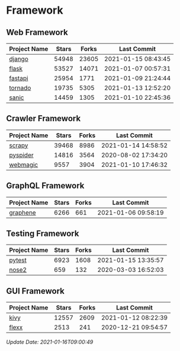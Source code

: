 # Framework

## Web Framework
| Project Name | Stars | Forks | Last Commit |
| ------------ | ----- | ----- | ----------- |
| [django](https://github.com/django/django) | 54948 | 23605 | 2021-01-15 08:43:45 |
| [flask](https://github.com/pallets/flask) | 53527 | 14071 | 2021-01-07 00:57:31 |
| [fastapi](https://github.com/tiangolo/fastapi) | 25954 | 1771 | 2021-01-09 21:24:44 |
| [tornado](https://github.com/tornadoweb/tornado) | 19735 | 5305 | 2021-01-13 12:52:20 |
| [sanic](https://github.com/sanic-org/sanic) | 14459 | 1305 | 2021-01-10 22:45:36 |

## Crawler Framework
| Project Name | Stars | Forks | Last Commit |
| ------------ | ----- | ----- | ----------- |
| [scrapy](https://github.com/scrapy/scrapy) | 39468 | 8986 | 2021-01-14 14:58:52 |
| [pyspider](https://github.com/binux/pyspider) | 14816 | 3564 | 2020-08-02 17:34:20 |
| [webmagic](https://github.com/code4craft/webmagic) | 9557 | 3904 | 2021-01-10 17:46:32 |

## GraphQL Framework
| Project Name | Stars | Forks | Last Commit |
| ------------ | ----- | ----- | ----------- |
| [graphene](https://github.com/graphql-python/graphene) | 6266 | 661 | 2021-01-06 09:58:19 |

## Testing Framework
| Project Name | Stars | Forks | Last Commit |
| ------------ | ----- | ----- | ----------- |
| [pytest](https://github.com/pytest-dev/pytest) | 6923 | 1608 | 2021-01-15 13:35:57 |
| [nose2](https://github.com/nose-devs/nose2) | 659 | 132 | 2020-03-03 16:52:03 |

## GUI Framework
| Project Name | Stars | Forks | Last Commit |
| ------------ | ----- | ----- | ----------- |
| [kivy](https://github.com/kivy/kivy) | 12557 | 2609 | 2021-01-12 08:22:39 |
| [flexx](https://github.com/flexxui/flexx) | 2513 | 241 | 2020-12-21 09:54:57 |

*Update Date: 2021-01-16T09:00:49*